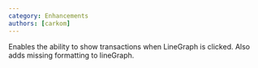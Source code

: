 ```yaml
---
category: Enhancements
authors: [carkom]
---
```


Enables the ability to show transactions when LineGraph is clicked. Also adds missing formatting to lineGraph.
